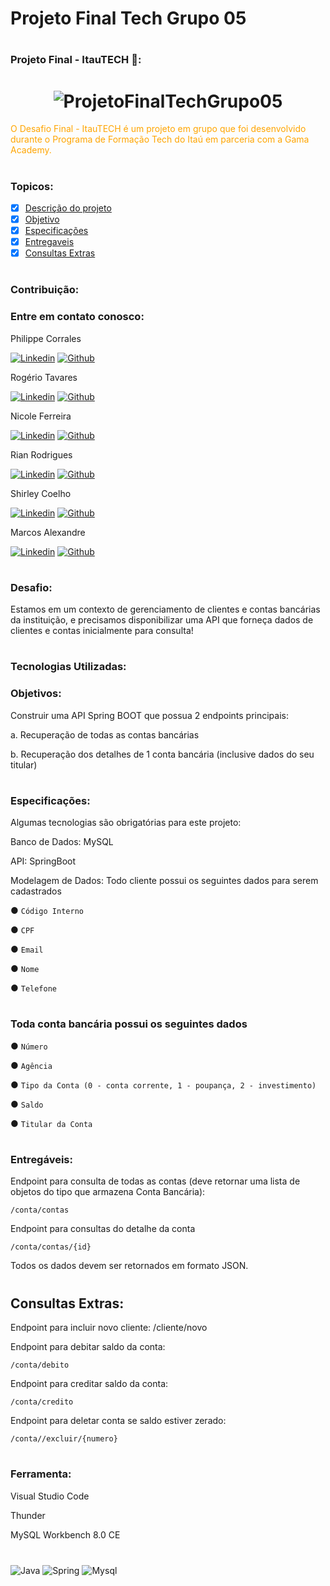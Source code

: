 # Projeto Final Tech Grupo 05

# <h3> Projeto Final - ItauTECH 🚀: <h3/>

<h1 align="center">
  <img alt="ProjetoFinalTechGrupo05" title="ProjetoFinalTechGrupo05" src="https://user-images.githubusercontent.com/20006038/148591948-aaee6b6a-13f1-4c80-871c-b28e95eeeb27.jpeg" />
</h1>

<p style="color: orange;">O Desafio Final - ItauTECH é um projeto em grupo que foi desenvolvido durante o Programa de Formação Tech do Itaú em parceria com a Gama Academy.</p>

#
### Topicos:

- [x] [Descrição do projeto](#Desafio)
- [x] [Objetivo ](#Objetivos)
- [x] [Especificações](#Especificações)
- [x] [Entregaveis](#Entregáveis)
- [x] [Consultas Extras](#Consultas)

#
### Contribuição:

### Entre em contato conosco:
    
<summary>Philippe Corrales</summary>
	
[![Linkedin](https://img.shields.io/badge/LinkedIn-0077B5?style=for-the-badge&logo=linkedin&logoColor=white)](https://www.linkedin.com/in/philippecorrales/)
[![Github](https://img.shields.io/badge/GitHub-100000?style=for-the-badge&logo=github&logoColor=white)](https://github.com/lipecorrales)

<summary>Rogério Tavares</summary>

[![Linkedin](https://img.shields.io/badge/LinkedIn-0077B5?style=for-the-badge&logo=linkedin&logoColor=white)](https://www.linkedin.com/in/rogtavares/)
[![Github](https://img.shields.io/badge/GitHub-100000?style=for-the-badge&logo=github&logoColor=white)](https://github.com/rogtavares)
	
<summary>Nicole Ferreira</summary>

[![Linkedin](https://img.shields.io/badge/LinkedIn-0077B5?style=for-the-badge&logo=linkedin&logoColor=white)](https://www.linkedin.com/in/nicole-ferreira-8438a4139/)
[![Github](https://img.shields.io/badge/GitHub-100000?style=for-the-badge&logo=github&logoColor=white)](https://github.com/lefeani)

<summary>Rian Rodrigues</summary>

[![Linkedin](https://img.shields.io/badge/LinkedIn-0077B5?style=for-the-badge&logo=linkedin&logoColor=white)](https://www.linkedin.com/in/rian-rodrigues-pcd-08447270/)
[![Github](https://img.shields.io/badge/GitHub-100000?style=for-the-badge&logo=github&logoColor=white)](https://github.com/rianrodrigues16)
	
<summary>Shirley Coelho</summary>

[![Linkedin](https://img.shields.io/badge/LinkedIn-0077B5?style=for-the-badge&logo=linkedin&logoColor=white)](http://linkedin.com/in/shirley-esteves-5786a9187)
[![Github](https://img.shields.io/badge/GitHub-100000?style=for-the-badge&logo=github&logoColor=white)](https://github.com/Shirley1317)
	
<summary>Marcos Alexandre</summary>

[![Linkedin](https://img.shields.io/badge/LinkedIn-0077B5?style=for-the-badge&logo=linkedin&logoColor=white)](https://www.linkedin.com/in/marcos-alexandre-gomes-cea/)
[![Github](https://img.shields.io/badge/GitHub-100000?style=for-the-badge&logo=github&logoColor=white)](https://github.com/marcosalexandre100)
	
#
### Desafio:
<p>Estamos em um contexto de gerenciamento de clientes e contas bancárias da instituição, e
precisamos disponibilizar uma API que forneça dados de clientes e contas inicialmente para
consulta!</p>
	
#

### Tecnologias Utilizadas: 

### Objetivos:
Construir uma API Spring BOOT que possua 2 endpoints principais:

a. Recuperação de todas as contas bancárias

b. Recuperação dos detalhes de 1 conta bancária (inclusive dados do seu titular)
#

### Especificações:

Algumas tecnologias são obrigatórias para este projeto:

Banco de Dados: MySQL

API: SpringBoot

Modelagem de Dados:
Todo cliente possui os seguintes dados para serem cadastrados

● `Código Interno` 

● `CPF`

● `Email`

● `Nome`

● `Telefone`
#

### Toda conta bancária possui os seguintes dados

● `Número`

● `Agência`

● `Tipo da Conta (0 - conta corrente, 1 - poupança, 2 - investimento)`

● `Saldo`

● `Titular da Conta`
#

### Entregáveis:

Endpoint para consulta de todas as contas (deve retornar uma lista de objetos do tipo
que armazena Conta Bancária):

    /conta/contas

Endpoint para consultas do detalhe da conta

    /conta/contas/{id}

Todos os dados devem ser retornados em formato JSON.

#

## Consultas Extras:

Endpoint para incluir novo cliente: 
    /cliente/novo

Endpoint para debitar saldo da conta:

    /conta/debito

Endpoint para creditar saldo da conta:

    /conta/credito

Endpoint para deletar conta se saldo estiver zerado:

    /conta//excluir/{numero}

#
### Ferramenta:

Visual Studio Code

Thunder

MySQL Workbench 8.0 CE

#
<div style="display: inline_block">
    <img align="center" alt="Java" src="https://img.shields.io/badge/Java-ED8B00?style=for-the-badge&logo=java&logoColor=white" />
    <img align="center" alt="Spring" src="https://img.shields.io/badge/Spring-6DB33F?style=for-the-badge&logo=spring&logoColor=white" />
    <img align="center" alt="Mysql" src="https://img.shields.io/badge/MySQL-00000F?style=for-the-badge&logo=mysql&logoColor=white" />
</div>


